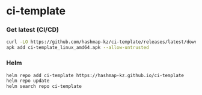 # ci-template

### Get latest (CI/CD)
```bash
curl -LO https://github.com/hashmap-kz/ci-template/releases/latest/download/ci-template_linux_amd64.apk
apk add ci-template_linux_amd64.apk --allow-untrusted
```

### Helm
```bash
helm repo add ci-template https://hashmap-kz.github.io/ci-template
helm repo update
helm search repo ci-template
```



